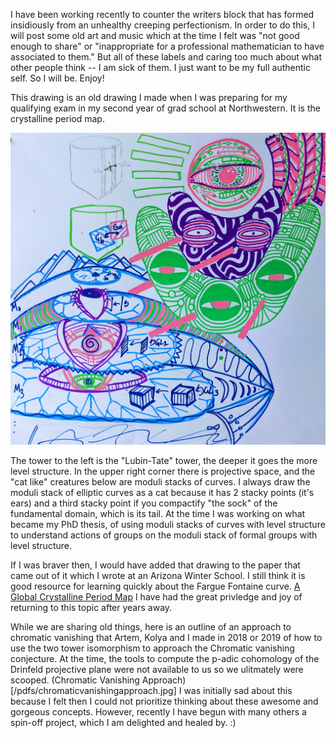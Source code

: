I have been working recently to counter the writers block that has formed insidiously from an unhealthy creeping perfectionism. In order to do this, I will post some old art and music which at the time I felt was "not good enough to share" or "inappropriate for a professional mathematician to have associated to them." But all of these labels and caring too much about what other people think -- I am sick of them. I just want to be my full authentic self. So I will be. Enjoy!

This drawing is an old drawing I made when I was preparing for my qualifying exam in my second year of grad school at Northwestern. It is the crystalline period map. 

![](/images/lubin-tate.jpg)

The tower to the left is the "Lubin-Tate" tower, the deeper it goes the more level structure. In the upper right corner there is projective space, and the "cat like" creatures below are moduli stacks of curves. I always draw the moduli stack of elliptic curves as a cat because it has 2 stacky points (it's ears) and a third stacky point if you compactify "the sock" of the fundamental domain, which is its tail. At the time I was working on what became my PhD thesis, of using moduli stacks of curves with level structure to understand actions of groups on the moduli stack of formal groups with level structure. 

If I was braver then, I would have added that drawing to the paper that came out of it which I wrote at an Arizona Winter School. I still think it is good resource for learning quickly about the Fargue Fontaine curve. [A Global Crystalline Period Map](https://arxiv.org/pdf/1911.08615) I have had the great privledge and joy of returning to this topic after years away. 

While we are sharing old things, here is an outline of an approach to chromatic vanishing that Artem, Kolya and I made in 2018 or 2019 of how to use the two tower isomorphism to approach the Chromatic vanishing conjecture. At the time, the tools to compute the p-adic cohomology of the Drinfeld projective plane were not available to us so we ulitmately were scooped. (Chromatic Vanishing Approach)[/pdfs/chromaticvanishingapproach.jpg] I was initially sad about this because I felt then I could not prioritize thinking about these awesome and gorgeous concepts. However, recently I have begun with many others a spin-off project, which I am delighted and healed by. :)
